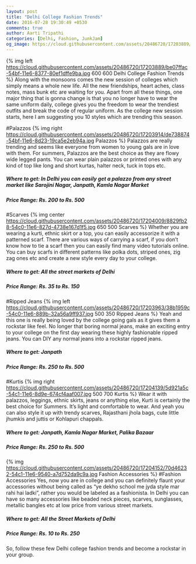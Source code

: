 ```yaml
---
layout: post
title: "Delhi College Fashion Trends"
date: 2016-07-28 19:30:49 +0530
comments: true
author: Aarti Tripathi
categories: [Delhi, Fashion, JunkJam]
og_image: https://cloud.githubusercontent.com/assets/20486720/17203889/be07ffac-54bf-11e6-8377-80ef1dffe9ba.jpg
---
```


{% img left https://cloud.githubusercontent.com/assets/20486720/17203889/be07ffac-54bf-11e6-8377-80ef1dffe9ba.jpg 600 600 Delhi College Fashion Trends %}
Along with the monsoons comes the new session of colleges which simply means a whole new life. All the new friendships, heart aches, class notes, mass bunk etc are waiting for you. Apart from all these things, one major thing that is gonna change is that you no longer have to wear the same uniform daily, college gives you the freedom to wear the trendiest outfits and break the code of regular uniform. As the college new session starts, here I am suggesting you 10 styles which are trending this season.
<!-- more -->
#Palazzos
{% img right https://cloud.githubusercontent.com/assets/20486720/17203914/de738874-54bf-11e6-8d23-19ca5e2eb94a.jpg Palazzos %}
Palazzos are really trending and seems like everyone from women to young gals are in love with them. For summers, Palazzos are the best choice as they are flowy wide legged pants. You can wear plain palazzos or printed ones with any kind of top like long and short kurtas, halter neck, tuck in tops etc.
##### Where to get: In Delhi you can easily get a palazzo from any street market like Sarojini Nagar, Janpath, Kamla Nagar Market
##### Price Range: Rs. 200 to Rs. 500

#Scarves
{% img center https://cloud.githubusercontent.com/assets/20486720/17204009/8829fb28-54c0-11e6-827d-4738e167d1f5.jpg 650 500 Scarves %}
Whether you are wearing a kurti, ethnic skirt or a top, you can easily accessorize it with a patterned scarf. There are various ways of carrying a scarf, if you don’t know how to tie a scarf then you can easily find many video tutorials online.  You can buy scarfs in different patterns like polka dots, striped ones, zig zag ones etc and create a new style every day to your college. 
##### Where to get: All the street markets of Delhi
##### Price Range: Rs. 35 to Rs. 150 

#Ripped Jeans
{% img left https://cloud.githubusercontent.com/assets/20486720/17203963/38b1959c-54c0-11e6-889b-32a56a9ff937.jpg 500 350 Ripped Jeans %}
Yeah and this one is really being loved by the college going gals as it gives them a rockstar like feel. No longer that boring normal jeans, make an exciting entry to your college on the first day wearing these highly fashionable ripped jeans. You can DIY any normal jeans into a rockstar ripped jeans.  
##### Where to get: Janpath
##### Price Range: Rs. 250 to Rs. 500

#Kurtis
{% img right https://cloud.githubusercontent.com/assets/20486720/17204139/5d921a5c-54c1-11e6-8d9e-674cf4aaf007.jpg 500 700 Kurtis %}
Wear it with palazzos, leggings, ethnic skirts, jeans or anything else, Kurti is certainly the best choice for Summers. It’s light and comfortable to wear. And yeah you can also style it up with trendy scarves, Rajasthani jhola bags, cute little jhumkis and juttis or Kohlapuri chappals.
##### Where to get: Janpath, Kamla Nagar Market, Palika Bazaar
##### Price Range: Rs. 250 to Rs. 500

{% img https://cloud.githubusercontent.com/assets/20486720/17204152/70d46232-54c1-11e6-9540-a7d752da9c9a.jpg Fashion Accessories %}
#Fashion Accessories
Yes, now you are in college and you can definitely flaunt your accessories without being called as “ye dekho school me jyda style mar rahi hai ladki”, rather you would be labeled as a fashionista. In Delhi you can have so many accessories like beaded neck pieces, scarves, sunglasses, metallic bangles etc at low price from various street markets.
##### Where to get: All the Street Markets of Delhi
##### Price Range: Rs. 10 to Rs. 250
So, follow these few Delhi college fashion trends and become a rockstar in your group. 
